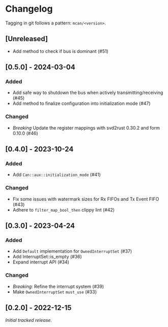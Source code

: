 # Changelog

Tagging in git follows a pattern: `mcan/<version>`.

## [Unreleased]
- Add method to check if bus is dominant (#51)

## [0.5.0] - 2024-03-04

### Added
- Add safe way to shutdown the bus when actively transmitting/receiving (#45)
- Add method to finalize configuration into initialization mode (#47)

### Changed
- *Breaking* Update the register mappings with svd2rust 0.30.2 and form 0.10.0 (#46)

## [0.4.0] - 2023-10-24

### Added
- Add `Can::aux::initialization_mode` (#41)

### Changed
- Fix some issues with watermark sizes for Rx FIFOs and Tx Event FIFO (#43)
- Adhere to `filter_map_bool_then` clippy lint (#42)

## [0.3.0] - 2023-04-24

### Added
- Add `Default` implementation for `OwnedInterruptSet` (#37)
- Add InterruptSet::is_empty (#36)
- Expand interrupt API (#34)

### Changed
- *Breaking:* Refine the interrupt system (#39)
- Make `OwnedInterruptSet` `must_use` (#33)

## [0.2.0] - 2022-12-15

_Initial tracked release._
